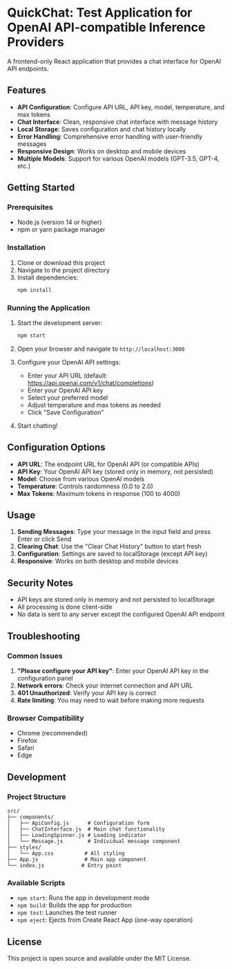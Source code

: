 # QuickChat: Test Application for OpenAI API-compatible Inference Providers

A frontend-only React application that provides a chat interface for OpenAI API endpoints.

## Features

- **API Configuration**: Configure API URL, API key, model, temperature, and max tokens
- **Chat Interface**: Clean, responsive chat interface with message history
- **Local Storage**: Saves configuration and chat history locally
- **Error Handling**: Comprehensive error handling with user-friendly messages
- **Responsive Design**: Works on desktop and mobile devices
- **Multiple Models**: Support for various OpenAI models (GPT-3.5, GPT-4, etc.)

## Getting Started

### Prerequisites

- Node.js (version 14 or higher)
- npm or yarn package manager

### Installation

1. Clone or download this project
2. Navigate to the project directory
3. Install dependencies:
   ```bash
   npm install
   ```

### Running the Application

1. Start the development server:
   ```bash
   npm start
   ```

2. Open your browser and navigate to `http://localhost:3000`

3. Configure your OpenAI API settings:
   - Enter your API URL (default: https://api.openai.com/v1/chat/completions)
   - Enter your OpenAI API key
   - Select your preferred model
   - Adjust temperature and max tokens as needed
   - Click "Save Configuration"

4. Start chatting!

## Configuration Options

- **API URL**: The endpoint URL for OpenAI API (or compatible APIs)
- **API Key**: Your OpenAI API key (stored only in memory, not persisted)
- **Model**: Choose from various OpenAI models
- **Temperature**: Controls randomness (0.0 to 2.0)
- **Max Tokens**: Maximum tokens in response (100 to 4000)

## Usage

1. **Sending Messages**: Type your message in the input field and press Enter or click Send
2. **Clearing Chat**: Use the "Clear Chat History" button to start fresh
3. **Configuration**: Settings are saved to localStorage (except API key)
4. **Responsive**: Works on both desktop and mobile devices

## Security Notes

- API keys are stored only in memory and not persisted to localStorage
- All processing is done client-side
- No data is sent to any server except the configured OpenAI API endpoint

## Troubleshooting

### Common Issues

1. **"Please configure your API key"**: Enter your OpenAI API key in the configuration panel
2. **Network errors**: Check your internet connection and API URL
3. **401 Unauthorized**: Verify your API key is correct
4. **Rate limiting**: You may need to wait before making more requests

### Browser Compatibility

- Chrome (recommended)
- Firefox
- Safari
- Edge

## Development

### Project Structure

```
src/
├── components/
│   ├── ApiConfig.js      # Configuration form
│   ├── ChatInterface.js  # Main chat functionality
│   ├── LoadingSpinner.js # Loading indicator
│   └── Message.js        # Individual message component
├── styles/
│   └── App.css          # All styling
├── App.js               # Main app component
└── index.js            # Entry point
```

### Available Scripts

- `npm start`: Runs the app in development mode
- `npm build`: Builds the app for production
- `npm test`: Launches the test runner
- `npm eject`: Ejects from Create React App (one-way operation)

## License

This project is open source and available under the MIT License.
